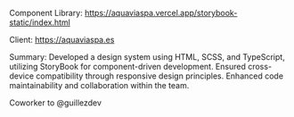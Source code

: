 Component Library: https://aquaviaspa.vercel.app/storybook-static/index.html

Client: https://aquaviaspa.es

Summary:
Developed a design system using HTML, SCSS, and TypeScript, utilizing StoryBook for component-driven development. Ensured cross-device compatibility through responsive design principles. Enhanced code maintainability and collaboration within the team.

Coworker to @guillezdev
